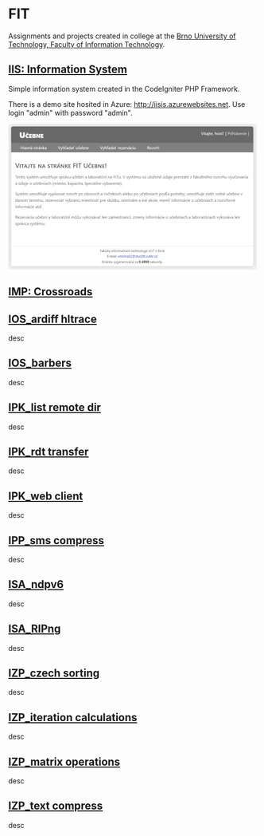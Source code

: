 # FIT

Assignments and projects created in college at the [Brno University of Technology, Faculty of Information Technology](http://www.fit.vutbr.cz/.en).

## [IIS: Information System](https://github.com/mdavid626/fit/tree/master/src/IIS_IS)
Simple information system created in the CodeIgniter PHP Framework.

There is a demo site hosited in Azure: http://iisis.azurewebsites.net. Use login "admin" with password "admin".

![IIS: Information System demo](https://github.com/mdavid626/fit/raw/master/src/IIS_IS/demo.jpg)

## [IMP: Crossroads](https://github.com/mdavid626/fit/tree/master/src/IMP_crossroads)


## [IOS_ardiff hltrace](https://github.com/mdavid626/fit/tree/master/src/IOS_ardiff%20hltrace)
desc

## [IOS_barbers](https://github.com/mdavid626/fit/tree/master/src/IOS_barbers)
desc

## [IPK_list remote dir](https://github.com/mdavid626/fit/tree/master/src/IPK_list%20remote%20dir)
desc

## [IPK_rdt transfer](https://github.com/mdavid626/fit/tree/master/src/IPK_rdt%20transfer)
desc

## [IPK_web client](https://github.com/mdavid626/fit/tree/master/src/IPK_web%20client)
desc

## [IPP_sms compress](https://github.com/mdavid626/fit/tree/master/src/IPP_sms%20compress)
desc

## [ISA_ndpv6](https://github.com/mdavid626/fit/tree/master/src/ISA_ndpv6)
desc

## [ISA_RIPng](https://github.com/mdavid626/fit/tree/master/src/ISA_RIPng)
desc

## [IZP_czech sorting](https://github.com/mdavid626/fit/tree/master/src/IZP_czech%20sorting)
desc

## [IZP_iteration calculations](https://github.com/mdavid626/fit/tree/master/src/IZP_iteration%20calculations)
desc

## [IZP_matrix operations](https://github.com/mdavid626/fit/tree/master/src/IZP_matrix%20operations)
desc

## [IZP_text compress](https://github.com/mdavid626/fit/tree/master/src/IZP_text%20compress)
desc
